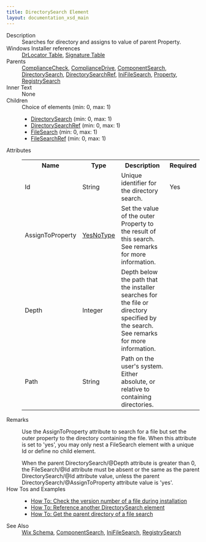 ```yaml
---
title: DirectorySearch Element
layout: documentation_xsd_main
---
```

<dl>
  <dt>Description</dt>
  <dd>Searches for directory and assigns to value of parent Property.</dd>
  <dt>Windows Installer references</dt>
  <dd>
    <a href="http://msdn.microsoft.com/library/aa368331.aspx" target="_blank">DrLocator Table</a>, <a href="http://msdn.microsoft.com/library/aa371853.aspx" target="_blank">Signature Table</a></dd>
  <dt>Parents</dt>
  <dd>
    <a href="../wix/compliancecheck">ComplianceCheck</a>, <a href="../wix/compliancedrive">ComplianceDrive</a>, <a href="../wix/componentsearch">ComponentSearch</a>, <a href="../wix/directorysearch">DirectorySearch</a>, <a href="../wix/directorysearchref">DirectorySearchRef</a>, <a href="../wix/inifilesearch">IniFileSearch</a>, <a href="../wix/property">Property</a>, <a href="../wix/registrysearch">RegistrySearch</a></dd>
  <dt>Inner Text</dt>
  <dd>None</dd>
  <dt>Children</dt>
  <dd>Choice of elements (min: 0, max: 1)<ul><li><a href="../wix/directorysearch">DirectorySearch</a> (min: 0, max: 1)</li><li><a href="../wix/directorysearchref">DirectorySearchRef</a> (min: 0, max: 1)</li><li><a href="../wix/filesearch">FileSearch</a> (min: 0, max: 1)</li><li><a href="../wix/filesearchref">FileSearchRef</a> (min: 0, max: 1)</li></ul></dd>
  <dt>Attributes</dt>
  <dd>
    <table cellspacing="0" cellpadding="0" class="schema">
      <tr>
        <th width="15%">Name</th>
        <th width="15%">Type</th>
        <th width="65%">Description</th>
        <th width="15%">Required</th>
      </tr>
      <tr>
        <td>Id</td>
        <td>String</td>
        <td>Unique identifier for the directory search.</td>
        <td>Yes</td>
      </tr>
      <tr>
        <td>AssignToProperty</td>
        <td><a href="../wix/simple_type_yesnotype">YesNoType</a></td>
        <td>Set the value of the outer Property to the result of this search. See remarks for more information.</td>
        <td>&nbsp;</td>
      </tr>
      <tr>
        <td>Depth</td>
        <td>Integer</td>
        <td>                         Depth below the path that the installer searches for the file or directory specified by the search. See remarks for more information.                     </td>
        <td>&nbsp;</td>
      </tr>
      <tr>
        <td>Path</td>
        <td>String</td>
        <td>Path on the user's system. Either absolute, or relative to containing directories.</td>
        <td>&nbsp;</td>
      </tr>
    </table>
  </dd>
  <dt>Remarks</dt>
  <dd><p>Use the AssignToProperty attribute to search for a file but set the outer property to the directory containing the file. When this attribute is set to 'yes', you may only nest a FileSearch element with a unique Id or define no child element.</p><a>When the parent DirectorySearch/@Depth attribute is greater than 0, the FileSearch/@Id attribute must be absent or the same as the parent DirectorySearch/@Id attribute value, unless the parent DirectorySearch/@AssignToProperty attribute value is 'yes'.</a></dd>
  <dt>How Tos and Examples</dt>
  <dd>
    <ul>
      <li>
        <a href="../../howtos/files_and_registry/check_the_version_number">How To: Check the version number of a file during installation</a>
      </li>
      <li>
        <a href="../../howtos/files_and_registry/directorysearchref">How To: Reference another DirectorySearch element</a>
      </li>
      <li>
        <a href="../../howtos/files_and_registry/parentdirectorysearch">How To: Get the parent directory of a file search</a>
      </li>
    </ul>
  </dd>
  <dt>See Also</dt>
  <dd>
    <a href="../wix">Wix Schema</a>, <a href="../wix/componentsearch">ComponentSearch</a>, <a href="../wix/inifilesearch">IniFileSearch</a>, <a href="../wix/registrysearch">RegistrySearch</a></dd>
</dl>
